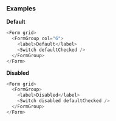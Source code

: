 ### Examples

**Default**

```js
<Form grid>
  <FormGroup col="6">
    <label>Default</label>
    <Switch defaultChecked />
  </FormGroup>
</Form>
```

**Disabled**

```js
<Form grid>
  <FormGroup>
    <label>Disabled</label>
    <Switch disabled defaultChecked />
  </FormGroup>
</Form>
```
